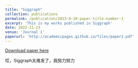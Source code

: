 ```yaml
---
title: "Siggraph"
collection: publications
permalink: /publication/2023-8-10-paper-title-number-1
excerpt: 'This is my works published in Siggraph'
date: 2022-11-23
venue: 'Journal 1'
paperurl: 'http://academicpages.github.io/files/paper1.pdf'
---
```

[Download paper here](http://academicpages.github.io/files/paper1.pdf)



哎，Siggraph太难发了，我努力努力